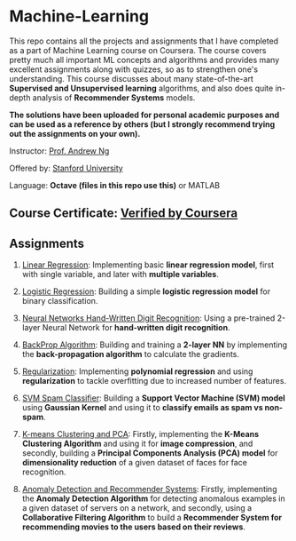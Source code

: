 # Machine-Learning
This repo contains all the projects and assignments that I have completed as a part of Machine Learning course on Coursera. The course covers pretty much all important ML concepts and algorithms and provides many excellent assignments along with quizzes, so as to strengthen one's understanding. This course discusses about many state-of-the-art **Supervised and Unsupervised learning** algorithms, and also does quite in-depth analysis of **Recommender Systems** models.

**The solutions have been uploaded for personal academic purposes and can be used as a reference by others (but I strongly recommend trying out the assignments on your own).** 

Instructor: [Prof. Andrew Ng](https://www.coursera.org/instructor/andrewng)

Offered by: [Stanford University](https://www.coursera.org/learn/machine-learning)

Language: **Octave (files in this repo use this)** or MATLAB

## Course Certificate: [Verified by Coursera](https://www.coursera.org/account/accomplishments/certificate/F5RKBCXKN8TM)

## Assignments
1. [Linear Regression](https://github.com/sadanand1120/Machine-Learning/tree/master/(Ex.%201)%20Linear%20Regression): Implementing basic **linear regression model**, first with single variable, and later with **multiple variables**.

2. [Logistic Regression](https://github.com/sadanand1120/Machine-Learning/tree/master/(Ex.%202)%20Logistic%20Regression): Building a simple **logistic regression model** for binary classification.

3. [Neural Networks Hand-Written Digit Recognition](https://github.com/sadanand1120/Machine-Learning/tree/master/(Ex.%203)%20Neural%20Networks%20Hand%20Written%20Digit%20Recognition): Using a pre-trained 2-layer Neural Network for **hand-written digit recognition**.

4. [BackProp Algorithm](https://github.com/sadanand1120/Machine-Learning/tree/master/(Ex.%204)%20BackProp%20algorithm): Building and training a **2-layer NN** by implementing the **back-propagation algorithm** to calculate the gradients.

5. [Regularization](https://github.com/sadanand1120/Machine-Learning/tree/master/(Ex.%205)%20Regularization): Implementing **polynomial regression** and using **regularization** to tackle overfitting due to increased number of features.

6. [SVM Spam Classifier](https://github.com/sadanand1120/Machine-Learning/tree/master/(Ex.%206)%20SVM%20Spam%20Classifier): Building a **Support Vector Machine (SVM) model** using **Gaussian Kernel** and using it to **classify emails as spam vs non-spam**.

7. [K-means Clustering and PCA](https://github.com/sadanand1120/Machine-Learning/tree/master/(Ex.%207)%20K-means%20Clustering%20and%20PCA): Firstly, implementing the **K-Means Clustering Algorithm** and using it for **image compression**, and secondly, building a **Principal Components Analysis (PCA) model** for **dimensionality reduction** of a given dataset of faces for face recognition.

8. [Anomaly Detection and Recommender Systems](https://github.com/sadanand1120/Machine-Learning/tree/master/(Ex.%208)%20Anomaly%20Detection%20and%20Recommender%20Systems): Firstly, implementing the **Anomaly Detection Algorithm** for detecting anomalous examples in a given dataset of servers on a network, and secondly, using a **Collaborative Filtering Algorithm** to build a **Recommender System for recommending movies to the users based on their reviews**.
